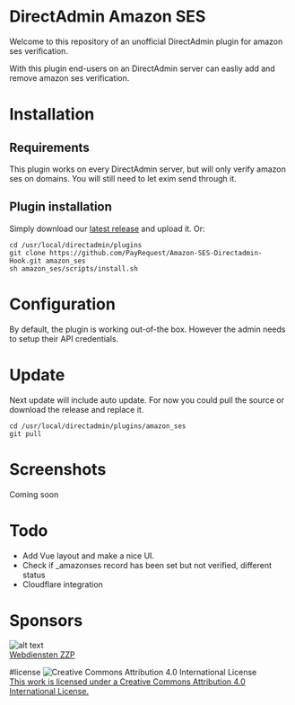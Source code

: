 # DirectAdmin Amazon SES
Welcome to this repository of an unofficial DirectAdmin plugin for amazon ses verification. 

With this plugin end-users on an DirectAdmin server can easliy add and remove amazon ses verification.

# Installation
## Requirements
This plugin works on every DirectAdmin server, but will only verify amazon ses on domains. You will still need to let exim send through it.

## Plugin installation
Simply download our [latest release](https://github.com/PayRequest/Amazon-SES-Directadmin-Hook/releases) and upload it.
Or: 
```
cd /usr/local/directadmin/plugins
git clone https://github.com/PayRequest/Amazon-SES-Directadmin-Hook.git amazon_ses
sh amazon_ses/scripts/install.sh
```

# Configuration
By default, the plugin is working out-of-the box. However the admin needs to setup their API credentials.

# Update
Next update will include auto update.
For now you could pull the source or download the release and replace it.
```
cd /usr/local/directadmin/plugins/amazon_ses
git pull
```

# Screenshots
Coming soon

# Todo
- Add Vue layout and make a nice UI.
- Check if _amazonses record has been set but not verified, different status
- Cloudflare integration

# Sponsors
![alt text](https://hostingvergelijker.nl/wp-content/uploads/webdiensten-zzp.png "Webdiensten ZZP")  
[Webdiensten ZZP](https://github.com/lutjebroeker)

#license
![Creative Commons Attribution 4.0 International License](https://i.creativecommons.org/l/by/4.0/88x31.png)  
[This work is licensed under a Creative Commons Attribution 4.0 International License.](http://creativecommons.org/licenses/by/4.0/)
